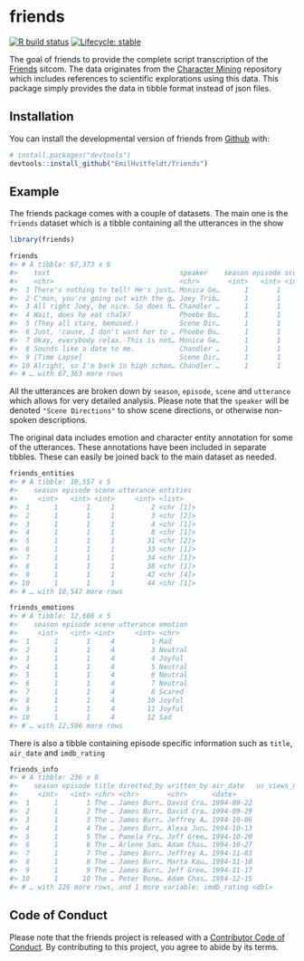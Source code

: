 
<!-- README.md is generated from README.Rmd. Please edit that file -->

# friends

<!-- badges: start -->

[![R build
status](https://github.com/EmilHvitfeldt/friends/workflows/R-CMD-check/badge.svg)](https://github.com/EmilHvitfeldt/friends/actions)
[![Lifecycle:
stable](https://img.shields.io/badge/lifecycle-stable-brightgreen.svg)](https://www.tidyverse.org/lifecycle/#stable)
<!-- badges: end -->

The goal of friends to provide the complete script transcription of the
[Friends](https://en.wikipedia.org/wiki/Friends) sitcom. The data
originates from the [Character
Mining](https://github.com/emorynlp/character-mining) repository which
includes references to scientific explorations using this data. This
package simply provides the data in tibble format instead of json files.

## Installation

You can install the developmental version of friends from
[Github](http://github.com/) with:

``` r
# install.packages("devtools")
devtools::install_github("EmilHvitfeldt/friends")
```

## Example

The friends package comes with a couple of datasets. The main one is the
`friends` dataset which is a tibble containing all the utterances in the
show

``` r
library(friends)

friends
#> # A tibble: 67,373 x 6
#>    text                                speaker    season episode scene utterance
#>    <chr>                               <chr>       <int>   <int> <int>     <int>
#>  1 There's nothing to tell! He's just… Monica Ge…      1       1     1         1
#>  2 C'mon, you're going out with the g… Joey Trib…      1       1     1         2
#>  3 All right Joey, be nice. So does h… Chandler …      1       1     1         3
#>  4 Wait, does he eat chalk?            Phoebe Bu…      1       1     1         4
#>  5 (They all stare, bemused.)          Scene Dir…      1       1     1         5
#>  6 Just, 'cause, I don't want her to … Phoebe Bu…      1       1     1         6
#>  7 Okay, everybody relax. This is not… Monica Ge…      1       1     1         7
#>  8 Sounds like a date to me.           Chandler …      1       1     1         8
#>  9 [Time Lapse]                        Scene Dir…      1       1     1         9
#> 10 Alright, so I'm back in high schoo… Chandler …      1       1     1        10
#> # … with 67,363 more rows
```

All the utterances are broken down by `season`, `episode`, `scene` and
`utterance` which allows for very detailed analysis. Please note that
the `speaker` will be denoted `"Scene Directions"` to show scene
directions, or otherwise non-spoken descriptions.

The original data includes emotion and character entity annotation for
some of the utterances. These annotations have been included in separate
tibbles. These can easily be joined back to the main dataset as needed.

``` r
friends_entities
#> # A tibble: 10,557 x 5
#>    season episode scene utterance entities 
#>     <int>   <int> <int>     <int> <list>   
#>  1      1       1     1         2 <chr [1]>
#>  2      1       1     1         3 <chr [2]>
#>  3      1       1     1         4 <chr [1]>
#>  4      1       1     1         8 <chr [1]>
#>  5      1       1     1        31 <chr [2]>
#>  6      1       1     1        33 <chr [1]>
#>  7      1       1     1        34 <chr [1]>
#>  8      1       1     1        38 <chr [1]>
#>  9      1       1     1        42 <chr [4]>
#> 10      1       1     1        44 <chr [1]>
#> # … with 10,547 more rows

friends_emotions
#> # A tibble: 12,606 x 5
#>    season episode scene utterance emotion
#>     <int>   <int> <int>     <int> <chr>  
#>  1      1       1     4         1 Mad    
#>  2      1       1     4         3 Neutral
#>  3      1       1     4         4 Joyful 
#>  4      1       1     4         5 Neutral
#>  5      1       1     4         6 Neutral
#>  6      1       1     4         7 Neutral
#>  7      1       1     4         8 Scared 
#>  8      1       1     4        10 Joyful 
#>  9      1       1     4        11 Joyful 
#> 10      1       1     4        12 Sad    
#> # … with 12,596 more rows
```

There is also a tibble containing episode specific information such as
`title`, `air_date` and `imdb_rating`

``` r
friends_info
#> # A tibble: 236 x 8
#>    season episode title directed_by written_by air_date   us_views_millio…
#>     <int>   <int> <chr> <chr>       <chr>      <date>                <dbl>
#>  1      1       1 The … James Burr… David Cra… 1994-09-22             21.5
#>  2      1       2 The … James Burr… David Cra… 1994-09-29             20.2
#>  3      1       3 The … James Burr… Jeffrey A… 1994-10-06             19.5
#>  4      1       4 The … James Burr… Alexa Jun… 1994-10-13             19.7
#>  5      1       5 The … Pamela Fry… Jeff Gree… 1994-10-20             18.6
#>  6      1       6 The … Arlene San… Adam Chas… 1994-10-27             18.2
#>  7      1       7 The … James Burr… Jeffrey A… 1994-11-03             23.5
#>  8      1       8 The … James Burr… Marta Kau… 1994-11-10             21.1
#>  9      1       9 The … James Burr… Jeff Gree… 1994-11-17             23.1
#> 10      1      10 The … Peter Bone… Adam Chas… 1994-12-15             19.9
#> # … with 226 more rows, and 1 more variable: imdb_rating <dbl>
```

## Code of Conduct

Please note that the friends project is released with a [Contributor
Code of
Conduct](https://contributor-covenant.org/version/2/0/CODE_OF_CONDUCT.html).
By contributing to this project, you agree to abide by its terms.
